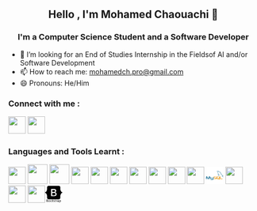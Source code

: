 ## <p align="center">  Hello , I'm **Mohamed Chaouachi** 👋 </p>
### <p align="center">I'm a Computer Science Student and a Software Developer</p>

- 🔭 I’m looking for an End of Studies Internship in the Fieldsof AI and/or Software Development
- 📫 How to reach me: mohamedch.pro@gmail.com
- 😄 Pronouns: He/Him
###  Connect with me :
<a href="https://www.linkedin.com/in/mohamed-chaouachi-86aa3b225/" target=”_blank” ><img src="https://upload.wikimedia.org/wikipedia/commons/thumb/c/ca/LinkedIn_logo_initials.png/640px-LinkedIn_logo_initials.png"  width="35" height="35"></a>
<a href="https://www.facebook.com/mohamed.chaouachi.9047" target=”_blank” ><img src="https://upload.wikimedia.org/wikipedia/commons/thumb/0/05/Facebook_Logo_%282019%29.png/768px-Facebook_Logo_%282019%29.png"  width="35" height="35"></a>
###  Languages and Tools Learnt :
<img src="https://upload.wikimedia.org/wikipedia/commons/thumb/1/18/C_Programming_Language.svg/695px-C_Programming_Language.svg.png"  width="35" height="35"> <img src="https://brandslogos.com/wp-content/uploads/images/large/java-logo-1.png"  width="40" height="40"> <img src="https://upload.wikimedia.org/wikipedia/commons/thumb/1/1f/Python_logo_01.svg/640px-Python_logo_01.svg.png"  width="40" height="40"> 
<img src="https://camo.githubusercontent.com/114aa59f6bfe1ff7ef3444fbb224078eb6a32c43f0ed03a6c0c3e6df67e049ec/68747470733a2f2f7777772e766563746f726c6f676f2e7a6f6e652f6c6f676f732f666c7574746572696f2f666c7574746572696f2d69636f6e2e737667"  width="35" height="35"> <img src="https://www.seekpng.com/png/full/141-1415372_css3-icon-png.png"  width="35" height="35"> <img src="https://cdn-icons-png.flaticon.com/512/732/732212.png"  width="35" height="35"> <img src="https://upload.wikimedia.org/wikipedia/commons/thumb/9/99/Unofficial_JavaScript_logo_2.svg/1024px-Unofficial_JavaScript_logo_2.svg.png"  width="35" height="35"> <img src="https://upload.wikimedia.org/wikipedia/commons/b/be/Adobe_Photoshop_CS6_icon.png"  width="35" height="35"> <img src="https://www.pngall.com/wp-content/uploads/13/Mongodb-PNG-Image-HD.png"  width="35" height="35"> <img src="https://upload.wikimedia.org/wikipedia/commons/thumb/d/d9/Node.js_logo.svg/2560px-Node.js_logo.svg.png"  width="35" height="35">  <img src="https://raw.githubusercontent.com/devicons/devicon/master/icons/mysql/mysql-original-wordmark.svg"  width="35" height="35"> <img src="https://cdn1.iconfinder.com/data/icons/programing-development-8/24/react_logo-512.png"  width="35" height="35"> <img src="https://upload.wikimedia.org/wikipedia/commons/thumb/f/fb/Adobe_Illustrator_CC_icon.svg/2101px-Adobe_Illustrator_CC_icon.svg.png"  width="35" height="35"> <img src="https://www.vincenzoracca.com/images/spring.png"  width="35" height="35"><img src="https://raw.githubusercontent.com/devicons/devicon/master/icons/bootstrap/bootstrap-plain-wordmark.svg"  width="35" height="35">
